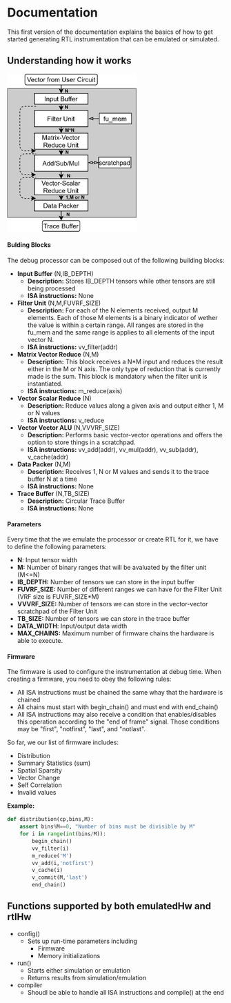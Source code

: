 # Documentation

This first version of the documentation explains the basics of how to get started generating RTL instrumentation that can be emulated or simulated.

## Understanding how it works

<img src="../img/sample_hw.png" alt="drawing" width="300"/>

#### Bulding Blocks

The debug processor can be composed out of the following building blocks:

- **Input Buffer** (N,IB_DEPTH)
  - **Description:** Stores IB_DEPTH tensors while other tensors are still being processed
  - **ISA instructions:** None
- **Filter Unit** (N,M,FUVRF_SIZE) 
  - **Description:** For each of the N elements received, output M elements. Each of those M elements is a binary indicator of wether the value is within a certain range. All ranges are stored in the fu_mem and the same range is applies to all elements of the input vector N.
  - **ISA instructions:** vv_filter(addr)
- **Matrix Vector Reduce** (N,M) 
  - **Description:** This block receives a N*M input and reduces the result either in the M or N axis. The only type of reduction that is currently made is the sum. This block is mandatory when the filter unit is instantiated.
  - **ISA instructions:** m_reduce(axis)
- **Vector Scalar Reduce** (N) 
  - **Description:** Reduce values along a given axis and output either 1, M or N values
  - **ISA instructions:** v_reduce
- **Vector Vector ALU** (N,VVVRF_SIZE) 
  - **Description:** Performs basic vector-vector operations and offers the option to store things in a scratchpad.
  - **ISA instructions:** vv_add(addr), vv_mul(addr), vv_sub(addr), v_cache(addr)
- **Data Packer** (N,M)
  - **Description:** Receives 1, N or M values and sends it to the trace buffer N at a time
  - **ISA instructions:** None
- **Trace Buffer** (N,TB_SIZE)
  - **Description:** Circular Trace Buffer
  - **ISA instructions:** None

#### Parameters

Every time that the we emulate the processor or create RTL for it, we have to define the following parameters:

- **N**: Input tensor width
- **M:** Number of binary ranges that will be avaluated by the filter unit (M<=N)
- **IB_DEPTH:** Number of tensors we can store in the input buffer
- **FUVRF_SIZE:** Number of different ranges we can have for the FIlter Unit (VRF size is FUVRF_SIZE*M)
- **VVVRF_SIZE:** Number of tensors we can store in the vector-vector scratchpad of the Filter Unit
- **TB_SIZE:** Number of tensors we can store in the trace buffer
- **DATA_WIDTH**: Input/output data width
- **MAX_CHAINS:** Maximum number of firmware chains the hardware is able to execute.

#### Firmware

The firmware is used to configure the instrumentation at debug time. When creating a firmware, you need to obey the following rules:

- All ISA instructions must be chained the same whay that the hardware is chained
- All chains must start with begin_chain() and must end with end_chain()
- All ISA instructions may also receive a condition that enables/disables this operation according to the "end of frame" signal. Those conditions may be "first", "notfirst", "last", and "notlast".

So far, we our list of firmware includes:

- Distribution
- Summary Statistics (sum)
- Spatial Sparsity
- Vector Change
- Self Correlation
- Invalid values

**Example:**

```    python
def distribution(cp,bins,M):
    assert bins%M==0, "Number of bins must be divisible by M"
    for i in range(int(bins/M)):       
        begin_chain()
        vv_filter(i)
        m_reduce('M')
        vv_add(i,'notfirst')
        v_cache(i)
        v_commit(M,'last')
        end_chain()
```



## Functions supported by both emulatedHw and rtlHw

- config()
  - Sets up run-time parameters including
    - Firmware
    - Memory initializations
- run()
  - Starts either simulation or emulation
  - Returns results from simulation/emulation
- compiler
  - Shoudl be able to handle all ISA instructions and compile() at the end

